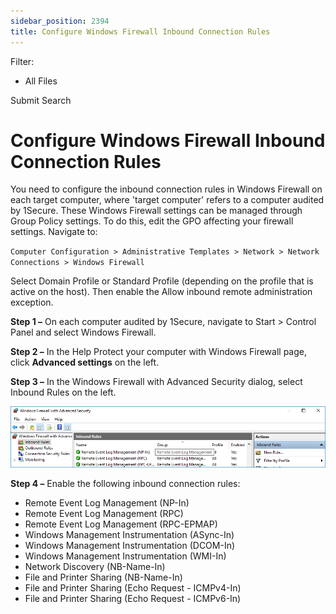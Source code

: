 ```yaml
---
sidebar_position: 2394
title: Configure Windows Firewall Inbound Connection Rules
---
```


Filter: 

* All Files

Submit Search

# Configure Windows Firewall Inbound Connection Rules

You need to configure the inbound connection rules in Windows Firewall on each target computer, where 'target computer' refers to a computer audited by 1Secure. These Windows Firewall settings can be managed through Group Policy settings. To do this, edit the GPO affecting your firewall settings. Navigate to:

`Computer Configuration > Administrative Templates > Network > Network Connections > Windows Firewall`

Select Domain Profile or Standard Profile (depending on the profile that is active on the host). Then enable the Allow inbound remote administration exception.

**Step 1 –** On each computer audited by 1Secure, navigate to Start > Control Panel and select Windows Firewall.

**Step 2 –** In the Help Protect your computer with Windows Firewall page, click **Advanced settings** on the left.

**Step 3 –** In the Windows Firewall with Advanced Security dialog, select Inbound Rules on the left.

![Windows Firewall Advanced Security window](../../../../../../static/images/1Secure/Content/Resources/Images/Auditor/ManualConfig/ManualConfig_NLA_Inbound_Connections2016.png "Windows Firewall Advanced Security window")

**Step 4 –** Enable the following inbound connection rules:

* Remote Event Log Management (NP-In)
* Remote Event Log Management (RPC)
* Remote Event Log Management (RPC-EPMAP)
* Windows Management Instrumentation (ASync-In)
* Windows Management Instrumentation (DCOM-In)
* Windows Management Instrumentation (WMI-In)
* Network Discovery (NB-Name-In)
* File and Printer Sharing (NB-Name-In)
* File and Printer Sharing (Echo Request - ICMPv4-In)
* File and Printer Sharing (Echo Request - ICMPv6-In)
